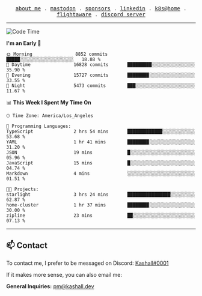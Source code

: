 <p align="center">
  <samp>
    <a href="https://jordanjones.org/">about me</a> .
    <a rel="me" href="https://mastodon.social/@kashall">mastodon</a> .
    <a href="https://github.com/sponsors/kashalls">sponsors</a> .
    <a href="https://linkedin.com/in/jordpjones">linkedin</a> .
    <a href="https://github.com/kashalls/home-cluster">k8s@home</a> .
    <a href="https://flightaware.com/adsb/stats/user/kashalls">flightaware</a> .
    <a href="https://discord.gg/V2WrCfqba9">discord server</a>
  </samp>
</p>

---

<!--START_SECTION:waka-->
![Code Time](http://img.shields.io/badge/Code%20Time-1%2C556%20hrs%2039%20mins-blue)

**I'm an Early 🐤** 

```text
🌞 Morning                8852 commits        █████░░░░░░░░░░░░░░░░░░░░   18.88 % 
🌆 Daytime                16828 commits       █████████░░░░░░░░░░░░░░░░   35.90 % 
🌃 Evening                15727 commits       ████████░░░░░░░░░░░░░░░░░   33.55 % 
🌙 Night                  5473 commits        ███░░░░░░░░░░░░░░░░░░░░░░   11.67 % 
```


📊 **This Week I Spent My Time On** 

```text
🕑︎ Time Zone: America/Los_Angeles

💬 Programming Languages: 
TypeScript               2 hrs 54 mins       █████████████░░░░░░░░░░░░   53.68 % 
YAML                     1 hr 41 mins        ████████░░░░░░░░░░░░░░░░░   31.20 % 
JSON                     19 mins             █░░░░░░░░░░░░░░░░░░░░░░░░   05.96 % 
JavaScript               15 mins             █░░░░░░░░░░░░░░░░░░░░░░░░   04.74 % 
Markdown                 4 mins              ░░░░░░░░░░░░░░░░░░░░░░░░░   01.51 % 

🐱‍💻 Projects: 
starlight                3 hrs 24 mins       ████████████████░░░░░░░░░   62.87 % 
home-cluster             1 hr 37 mins        ████████░░░░░░░░░░░░░░░░░   30.00 % 
zipline                  23 mins             ██░░░░░░░░░░░░░░░░░░░░░░░   07.13 % 
```


<!--END_SECTION:waka-->

---

## 📫 Contact

To contact me, I prefer to be messaged on Discord:  [Kashall#0001](https://discord.com/users/201077739589992448)

If it makes more sense, you can also email me:

**General Inquiries:** pm@kashall.dev  
